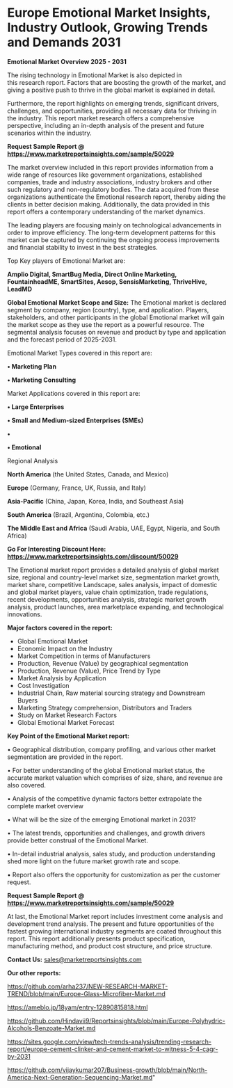 # Europe Emotional Market Insights, Industry Outlook, Growing Trends and Demands 2031

<Strong> Emotional Market Overview 2025 - 2031</strong>

The rising technology in Emotional Market is also depicted in this research report. Factors that are boosting the growth of the market, and giving a positive push to thrive in the global market is explained in detail.

Furthermore, the report highlights on emerging trends, significant drivers, challenges, and opportunities, providing all necessary data for thriving in the industry. This report market research offers a comprehensive perspective, including an in-depth analysis of the present and future scenarios within the industry.

<strong>Request Sample Report @ <a href=https://www.marketreportsinsights.com/sample/50029>https://www.marketreportsinsights.com/sample/50029</a></strong>

The market overview included in this report provides information from a wide range of resources like government organizations, established companies, trade and industry associations, industry brokers and other such regulatory and non-regulatory bodies. The data acquired from these organizations authenticate the Emotional research report, thereby aiding the clients in better decision making. Additionally, the data provided in this report offers a contemporary understanding of the market dynamics.

The leading players are focusing mainly on technological advancements in order to improve efficiency. The long-term development patterns for this market can be captured by continuing the ongoing process improvements and financial stability to invest in the best strategies.

Top Key players of Emotional Market are:

<strong>Amplio Digital, SmartBug Media, Direct Online Marketing, FountainheadME, SmartSites, Aesop, SensisMarketing, ThriveHive, LeadMD</strong>

<strong><b>Global Emotional Market Scope and Size:</b></strong>
The Emotional market is declared segment by company, region (country), type, and application. Players, stakeholders, and other participants in the global Emotional market will gain the market scope as they use the report as a powerful resource. The segmental analysis focuses on revenue and product by type and application and the forecast period of 2025-2031.

Emotional Market Types covered in this report are:

<strong>•  Marketing Plan

•  Marketing Consulting</strong>

Market Applications covered in this report are:

<strong>•  Large Enterprises

•  Small and Medium-sized Enterprises (SMEs)

•  

•  Emotional</strong> 

Regional Analysis

<strong>North America</strong> (the United States, Canada, and Mexico)

<strong>Europe</strong> (Germany, France, UK, Russia, and Italy)

<strong>Asia-Pacific</strong> (China, Japan, Korea, India, and Southeast Asia)

<strong>South America</strong> (Brazil, Argentina, Colombia, etc.)

<strong>The Middle East and Africa</strong> (Saudi Arabia, UAE, Egypt, Nigeria, and South Africa)

<strong>Go For Interesting Discount Here: <a href=https://www.marketreportsinsights.com/discount/50029>https://www.marketreportsinsights.com/discount/50029</a></strong>

The Emotional market report provides a detailed analysis of global market size, regional and country-level market size, segmentation market growth, market share, competitive Landscape, sales analysis, impact of domestic and global market players, value chain optimization, trade regulations, recent developments, opportunities analysis, strategic market growth analysis, product launches, area marketplace expanding, and technological innovations.

<strong><b>Major factors covered in the report:</b></strong>
<ul>
  <li>Global Emotional Market </li>
  <li>Economic Impact on the Industry</li>
  <li>Market Competition in terms of Manufacturers</li>
  <li>Production, Revenue (Value) by geographical segmentation</li>
  <li>Production, Revenue (Value), Price Trend by Type</li>
  <li>Market Analysis by Application</li>
  <li>Cost Investigation</li>
  <li>Industrial Chain, Raw material sourcing strategy and Downstream Buyers</li>
  <li>Marketing Strategy comprehension, Distributors and Traders</li>
  <li>Study on Market Research Factors</li>
  <li>Global Emotional Market Forecast</li>
</ul>

<strong><b>Key Point of the Emotional Market report:</b></strong>

• Geographical distribution, company profiling, and various other market segmentation are provided in the report.

• For better understanding of the global Emotional market status, the accurate market valuation which comprises of size, share, and revenue are also covered.

• Analysis of the competitive dynamic factors better extrapolate the complete market overview

• What will be the size of the emerging Emotional market in 2031?

• The latest trends, opportunities and challenges, and growth drivers provide better construal of the Emotional Market.

• In-detail industrial analysis, sales study, and production understanding shed more light on the future market growth rate and scope.

• Report also offers the opportunity for customization as per the customer request.

<strong>Request Sample Report @ <a href=https://www.marketreportsinsights.com/sample/50029>https://www.marketreportsinsights.com/sample/50029</a></strong>

At last, the Emotional Market report includes investment come analysis and development trend analysis. The present and future opportunities of the fastest growing international industry segments are coated throughout this report. This report additionally presents product specification, manufacturing method, and product cost structure, and price structure.

<strong>Contact Us:</strong>
sales@marketreportsinsights.com

<strong>Our other reports:</strong>

<a href=https://github.com/arha237/NEW-RESEARCH-MARKET-TREND/blob/main/Europe-Glass-Microfiber-Market.md>https://github.com/arha237/NEW-RESEARCH-MARKET-TREND/blob/main/Europe-Glass-Microfiber-Market.md</a>

<a href=https://ameblo.jp/18yam/entry-12890815818.html>https://ameblo.jp/18yam/entry-12890815818.html</a>

<a href=https://github.com/Hindavii9/Reportsinsights/blob/main/Europe-Polyhydric-Alcohols-Benzoate-Market.md>https://github.com/Hindavii9/Reportsinsights/blob/main/Europe-Polyhydric-Alcohols-Benzoate-Market.md</a>

<a href=https://sites.google.com/view/tech-trends-analysis/trending-research-report/europe-cement-clinker-and-cement-market-to-witness-5-4-cagr-by-2031>https://sites.google.com/view/tech-trends-analysis/trending-research-report/europe-cement-clinker-and-cement-market-to-witness-5-4-cagr-by-2031</a>

<a href=https://github.com/vijaykumar207/Business-growth/blob/main/North-America-Next-Generation-Sequencing-Market.md>https://github.com/vijaykumar207/Business-growth/blob/main/North-America-Next-Generation-Sequencing-Market.md</a>"
